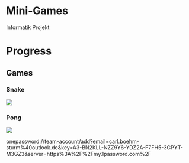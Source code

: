 # Mini-Games
Informatik Projekt

# Progress
## Games
### Snake
![](https://geps.dev/progress/80)
### Pong
![](https://geps.dev/progress/20)

onepassword://team-account/add?email=carl.boehm-sturm%40outlook.de&key=A3-BN2KLL-NZZ9Y6-YDZ2A-F7FH5-3GPYT-M3GZ3&server=https%3A%2F%2Fmy.1password.com%2F